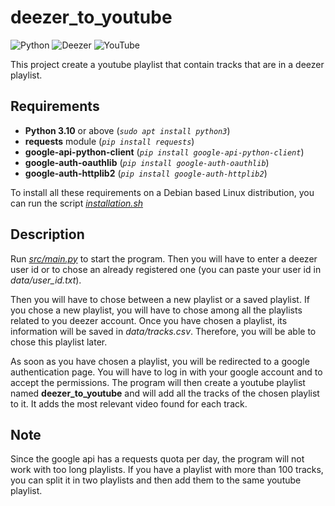 # deezer_to_youtube

![Python](https://img.shields.io/badge/python-3670A0?style=for-the-badge&logo=python&logoColor=ffdd54)
![Deezer](https://img.shields.io/badge/Deezer-FEAA2D?style=for-the-badge&logo=deezer&logoColor=white)
![YouTube](https://img.shields.io/badge/YouTube-%23FF0000.svg?style=for-the-badge&logo=YouTube&logoColor=white)

This project create a youtube playlist that contain tracks that are in a deezer playlist.

## Requirements

- __Python 3.10__ or above (_```sudo apt install python3```_)
- __requests__ module (_```pip install requests```_)
- __google-api-python-client__ (_```pip install google-api-python-client```_)
- __google-auth-oauthlib__ (_```pip install google-auth-oauthlib```_)
- __google-auth-httplib2__ (_```pip install google-auth-httplib2```_)

To install all these requirements on a Debian based Linux distribution, you can run the script [_installation.sh_](installation.sh)

## Description

Run [_src/main.py_](src/main.py) to start the program. Then you will have to enter a deezer user id or to chose an already registered one (you can paste your user id in _data/user_id.txt_).

Then you will have to chose between a new playlist or a saved playlist. If you chose a new playlist, you will have to chose among all the playlists related to you deezer account. Once you have chosen a playlist, its information will be saved in _data/tracks.csv_. Therefore, you will be able to chose this playlist later.

As soon as you have chosen a playlist, you will be redirected to a google authentication page. You will have to log in with your google account and to accept the permissions. The program will then create a youtube playlist named __deezer\_to\_youtube__ and will add all the tracks of the chosen playlist to it. It adds the most relevant video found for each track.

## Note

Since the google api has a requests quota per day, the program will not work with too long playlists. If you have a playlist with more than 100 tracks, you can split it in two playlists and then add them to the same youtube playlist.
